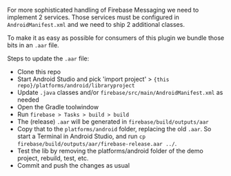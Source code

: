 For more sophisticated handling of Firebase Messaging we need to implement 2 services.
Those services must be configured in `AndroidManifest.xml` and we need to ship 2 additional classes.
 
To make it as easy as possible for consumers of this plugin we bundle those bits in an `.aar` file.

Steps to update the `.aar` file:

* Clone this repo
* Start Android Studio and pick 'import project' > `{this repo}/platforms/android/libraryproject`
* Update `.java` classes and/or `firebase/src/main/AndroidManifest.xml` as needed
* Open the Gradle toolwindow
* Run `firebase > Tasks > build > build`
* The (release) `.aar` will be generated in `firebase/build/outputs/aar`
* Copy that to the `platforms/android` folder, replacing the old `.aar`. So start a Terminal in Android Studio, and run `cp firebase/build/outputs/aar/firebase-release.aar ../`.
* Test the lib by removing the platforms/android folder of the demo project, rebuild, test, etc.
* Commit and push the changes as usual
